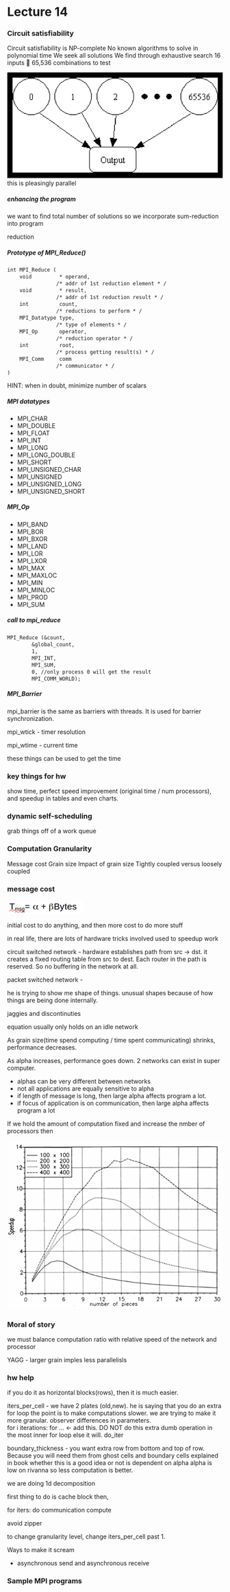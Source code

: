 Lecture 14
==========

### Circuit satisfiability
Circuit satisfiability is NP-complete
No known algorithms to solve in polynomial time
We seek all solutions
We find through exhaustive search
16 inputs  65,536 combinations to test

![](lecture_13-images/9be1320487e1e8b575ce229076ba71eb.png)
this is pleasingly parallel

##### enhancing the program
we want to find total number of solutions so we incorporate sum-reduction into program

reduction

##### Prototype of  MPI_Reduce()
    int MPI_Reduce (
        void         * operand,
                    /* addr of 1st reduction element * /
        void         * result,
                    /* addr of 1st reduction result * /
        int          count,
                    /* reductions to perform * /
        MPI_Datatype type,
                    /* type of elements * /
        MPI_Op       operator,
                    /* reduction operator * /
        int          root,
                    /* process getting result(s) * /
        MPI_Comm     comm
                    /* communicator * /
    )

HINT: when in doubt, minimize number of scalars
##### MPI datatypes
* MPI_CHAR
* MPI_DOUBLE
* MPI_FLOAT
* MPI_INT
* MPI_LONG
* MPI_LONG_DOUBLE
* MPI_SHORT
* MPI_UNSIGNED_CHAR
* MPI_UNSIGNED
* MPI_UNSIGNED_LONG
* MPI_UNSIGNED_SHORT

##### MPI_Op
* MPI_BAND
* MPI_BOR
* MPI_BXOR
* MPI_LAND
* MPI_LOR
* MPI_LXOR
* MPI_MAX
* MPI_MAXLOC
* MPI_MIN
* MPI_MINLOC
* MPI_PROD
* MPI_SUM


##### call to mpi_reduce

    MPI_Reduce (&count,
            &global_count,
            1,
            MPI_INT,
            MPI_SUM,
            0, //only process 0 will get the result
            MPI_COMM_WORLD);

##### MPI_Barrier
mpi_barrier is the same as barriers with threads. It is used for barrier synchronization.

mpi_wtick - timer resolution

mpi_wtime - current time

these things can be used to get the time

### key things for hw
show time, perfect speed improvement (original time / num processors), and speedup in tables and even charts.


### dynamic self-scheduling
grab things off of a work queue


### Computation Granularity
Message cost
Grain size
Impact of grain size
Tightly coupled versus loosely coupled

### message cost
![](lecture_14-images/2b3d9414453fecebb187f7db20d69fdd.png)

initial cost to do anything, and then more cost to do more stuff

in real life, there are lots of hardware tricks involved used to speedup work

circuit switched network - hardware establishes path from src -> dst. it creates a fixed routing table from src to dest. Each router in the path is reserved. So no buffering in the network at all.  

packet switched network -

he is trying to show me shape of things. unusual shapes because of how things are being done internally.

jaggies and discontinuties

equation usually only holds on an idle network

As grain size(time spend computing / time spent communicating) shrinks, performance decreases.

As alpha increases, performance goes down.
2 networks can exist in super computer.
  * alphas can be very different between networks
  * not all applications are equally sensitive to alpha
  * if length of message is long, then large alpha affects program a lot.
  * if focus of application is on communication, then large alpha affects program a lot

If we hold the amount of computation fixed and increase the nmber of processors then


![](lecture_14-images/c7d8d1b72ffd085000e349779d003c83.png)


### Moral of story
we must balance computation ratio with relative speed of the network and processor

YAGG - larger grain imples less parallelisls


### hw help
if you do it as horizontal blocks(rows), then it is much easier.

iters_per_cell - we  have 2 plates (old,new). he is saying that you do an extra for loop
    the point is to make computations slower. we are trying to make it more granular. observer differences in parameters.  
    for i iterations:
      for ...  <- add this. DO NOT do this extra dumb operation in the most inner for loop else it will.
        do_iter

boundary_thickness - you want extra row from bottom and top of row. Because you will need them from
  ghost cells and boundary cells explained in book
  whether this is a good idea or not is dependent on alpha
    alpha is low on rivanna so less computation is better.

we are doing 1d decomposition


first thing to do is cache block
then,

for iters:
  do communication
  compute

avoid zipper

to change granularity level, change iters_per_cell past 1. 

Ways to make it scream
* asynchronous send and asynchronous receive


### Sample MPI programs
